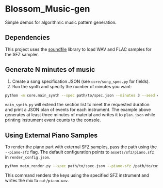 # Blossom_Music-gen

Simple demos for algorithmic music pattern generation.

## Dependencies

This project uses the [soundfile](https://pysoundfile.readthedocs.io/) library to load
WAV and FLAC samples for the SFZ sampler.

## Generate N minutes of music

1. Create a song specification JSON (see `core/song_spec.py` for fields).
2. Run the synth and specify the number of minutes you want:

```bash
python -m core.main_synth --spec path/to/spec.json --minutes 3 --seed 42 --print-stats > plan.json
```

`main_synth.py` will extend the section list to meet the requested duration and print a JSON plan of events for each instrument.  The example above generates at least three minutes of material and writes it to `plan.json` while printing instrument event counts to the console.

## Using External Piano Samples

To render the piano part with external SFZ samples, pass the path using the `--piano-sfz` flag. The default configuration points to `assets/sfz/piano.sfz` in `render_config.json`.

```bash
python main_render.py --spec path/to/spec.json --piano-sfz /path/to/custom/piano.sfz --mix out/piano.wav
```

This command renders the keys using the specified SFZ instrument and writes the mix to `out/piano.wav`.
